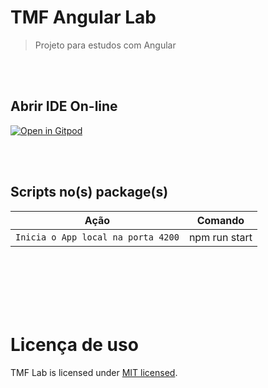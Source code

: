 # TMF Angular Lab

> Projeto para estudos com Angular

<br>
<br>

## Abrir IDE On-line

[![Open in Gitpod](https://gitpod.io/button/open-in-gitpod.svg)](https://gitpod.io/workspaces)

<br>
<br>

## Scripts no(s) package(s)

| Ação                               | Comando       |
| ---------------------------------- | ------------- |
| `Inicia o App local na porta 4200` | npm run start |

<br>
<br>

<br>
<br>
<br>

# Licença de uso &nbsp;

TMF Lab is licensed under [MIT licensed](./LICENSE).
